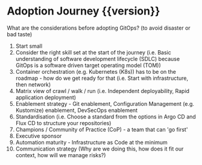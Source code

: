 # Adoption Journey {{version}}

What are the considerations before adopting GitOps? (to avoid disaster or bad taste)

1. Start small
2. Consider the right skill set at the start of the journey (i.e. Basic understanding of software development lifecycle (SDLC) because GitOps is a software driven target operating model (TOM))
3. Container orchestration (e.g. Kubernetes (K8s)) has to be on the roadmap - how do we get ready for that (i.e. Start with infrastructure, then network)
4. Matrix view of crawl / walk / run (i.e. Independent deployability, Rapid application deployment)
5. Enablement strategy - Git enablement, Configuration Management (e.g. Kustomize) enablement, DevSecOps enablement
6. Standardisation (i.e. Choose a standard from the options in Argo CD and Flux CD to structure your repositories)
7. Champions / Community of Practice (CoP) - a team that can 'go first'
8. Executive sponsor
9. Automation maturity - Infrastructure as Code at the minimum
10. Communication strategy (Why are we doing this, how does it fit our context, how will we manage risks?)

